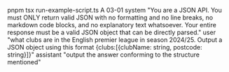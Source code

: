 pnpm tsx run-example-script.ts A 03-01 system "You are a JSON API. You must ONLY return valid JSON with no formatting and no line breaks, no markdown code blocks, and no explanatory text whatsoever. Your entire response must be a valid JSON object that can be directly parsed." user "what clubs are in the English premier league in season 2024/25. Output a JSON object using this format {clubs:[{clubName: string, postcode: string}]}" assistant "output the answer conforming to the structure mentioned"
